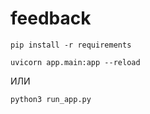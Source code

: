 # feedback
```
pip install -r requirements
```
```
uvicorn app.main:app --reload
```
ИЛИ
```
python3 run_app.py
```